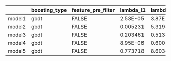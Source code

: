 |        | boosting\_type | feature\_pre\_filter | lambda\_l1 | lambda\_l2 | num\_leaves | feature\_fraction | bagging\_fraction | bagging\_freq | min\_child\_samples | num\_iterations | early\_stopping\_round |
| ------ | -------------- | -------------------- | ---------- | ---------- | ----------- | ----------------- | ----------------- | ------------- | ------------------- | --------------- | ---------------------- |
| model1 | gbdt           | FALSE                | 2.53E-05   | 3.87E-06   | 2           | 0.4               | 0.488756          | 3             | 20                  | 1000            | 100                    |
| model2 | gbdt           | FALSE                | 0.005231   | 5.319362   | 31          | 0.4               | 0.659208          | 1             | 20                  | 1000            | 100                    |
| model3 | gbdt           | FALSE                | 0.203461   | 0.513386   | 4           | 0.4               | 0.870486          | 3             | 10                  | 1000            | 100                    |
| model4 | gbdt           | FALSE                | 8.95E-06   | 0.600249   | 5           | 0.4               | 0.728729          | 1             | 100                 | 1000            | 100                    |
| model5 | gbdt           | FALSE                | 0.773718   | 8.603403   | 208         | 0.448             | 0.773718          | 2             | 20                  | 1000            | 100                    |